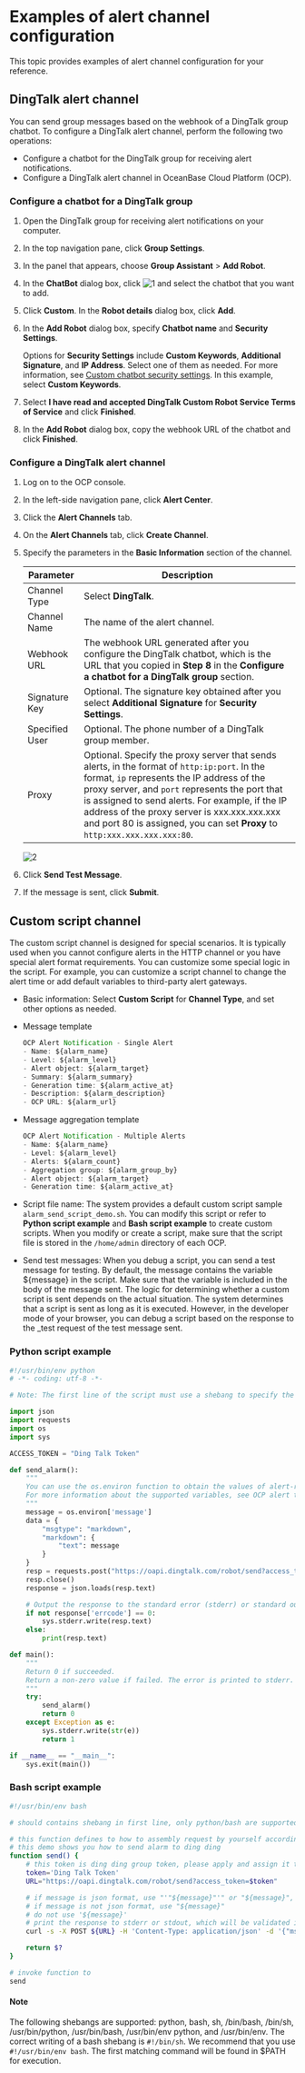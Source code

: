 # Examples of alert channel configuration

This topic provides examples of alert channel configuration for your reference.

## DingTalk alert channel

You can send group messages based on the webhook of a DingTalk group chatbot. To configure a DingTalk alert channel, perform the following two operations:

* Configure a chatbot for the DingTalk group for receiving alert notifications.
* Configure a DingTalk alert channel in OceanBase Cloud Platform (OCP).

### Configure a chatbot for a DingTalk group

1. Open the DingTalk group for receiving alert notifications on your computer.

2. In the top navigation pane, click **Group Settings**.

3. In the panel that appears, choose **Group Assistant** > **Add Robot**.

4. In the **ChatBot** dialog box, click ![1](https://obbusiness-private.oss-cn-shanghai.aliyuncs.com/doc/img/ocp/401/%E8%AE%BE%E7%BD%AE%E5%9B%BE%E6%A0%871.png) and select the chatbot that you want to add.

5. Click **Custom**. In the **Robot details** dialog box, click **Add**.

6. In the **Add Robot** dialog box, specify **Chatbot name** and **Security Settings**.

   Options for **Security Settings** include **Custom Keywords**, **Additional Signature**, and **IP Address**. Select one of them as needed. For more information, see [Custom chatbot security settings](https://open.dingtalk.com/document/robots/customize-robot-security-settings). In this example, select **Custom Keywords**.

7. Select **I have read and accepted DingTalk Custom Robot Service Terms of Service** and click **Finished**.

8. In the **Add Robot** dialog box, copy the webhook URL of the chatbot and click **Finished**.

### Configure a DingTalk alert channel

1. Log on to the OCP console.

2. In the left-side navigation pane, click **Alert Center**.

3. Click the **Alert Channels** tab.

4. On the **Alert Channels** tab, click **Create Channel**.

5. Specify the parameters in the **Basic Information** section of the channel.

   | Parameter | Description |
   |------|-------|
   | Channel Type | Select **DingTalk**. |
   | Channel Name | The name of the alert channel. |
   | Webhook URL | The webhook URL generated after you configure the DingTalk chatbot, which is the URL that you copied in **Step 8** in the **Configure a chatbot for a DingTalk group** section.       |
   | Signature Key | Optional. The signature key obtained after you select **Additional Signature** for **Security Settings**.        |
   | Specified User| Optional. The phone number of a DingTalk group member.       |
   | Proxy | Optional. Specify the proxy server that sends alerts, in the format of `http:ip:port`. In the format, `ip` represents the IP address of the proxy server, and `port` represents the port that is assigned to send alerts. For example, if the IP address of the proxy server is xxx.xxx.xxx.xxx and port 80 is assigned, you can set **Proxy** to `http:xxx.xxx.xxx.xxx:80`.    |

   ![2](https://obbusiness-private.oss-cn-shanghai.aliyuncs.com/doc/img/ocp/422-en/example-of-alert-channel-1.png)

6. Click **Send Test Message**.

7. If the message is sent, click **Submit**.

## Custom script channel

The custom script channel is designed for special scenarios. It is typically used when you cannot configure alerts in the HTTP channel or you have special alert format requirements. You can customize some special logic in the script. For example, you can customize a script channel to change the alert time or add default variables to third-party alert gateways.

* Basic information: Select **Custom Script** for **Channel Type**, and set other options as needed.

* Message template

  ```javascript
  OCP Alert Notification - Single Alert
  - Name: ${alarm_name}
  - Level: ${alarm_level}
  - Alert object: ${alarm_target}
  - Summary: ${alarm_summary}
  - Generation time: ${alarm_active_at}
  - Description: ${alarm_description}
  - OCP URL: ${alarm_url}
  ```

* Message aggregation template

  ```javascript
  OCP Alert Notification - Multiple Alerts
  - Name: ${alarm_name}
  - Level: ${alarm_level}
  - Alerts: ${alarm_count}
  - Aggregation group: ${alarm_group_by}
  - Alert object: ${alarm_target}
  - Generation time: ${alarm_active_at}
  ```

* Script file name: The system provides a default custom script sample `alarm_send_script_demo.sh`. You can modify this script or refer to **Python script example** and **Bash script example** to create custom scripts. When you modify or create a script, make sure that the script file is stored in the `/home/admin` directory of each OCP.

* Send test messages: When you debug a script, you can send a test message for testing. By default, the message contains the variable ${message} in the script. Make sure that the variable is included in the body of the message sent. The logic for determining whether a custom script is sent depends on the actual situation. The system determines that a script is sent as long as it is executed. However, in the developer mode of your browser, you can debug a script based on the response to the _test request of the test message sent.
  
### Python script example

```python
#!/usr/bin/env python
# -*- coding: utf-8 -*-

# Note: The first line of the script must use a shebang to specify the program to use. Only Python and bash are supported.

import json
import requests
import os
import sys

ACCESS_TOKEN = "Ding Talk Token"

def send_alarm():
    """
    You can use the os.environ function to obtain the values of alert-related variables from environment variables.
    For more information about the supported variables, see OCP alert template variables.
    """
    message = os.environ['message']
    data = {
        "msgtype": "markdown",
        "markdown": {
            "text": message
        }
    }
    resp = requests.post("https://oapi.dingtalk.com/robot/send?access_token=" + ACCESS_TOKEN, json=data)
    resp.close()
    response = json.loads(resp.text)

    # Output the response to the standard error (stderr) or standard output (stdout) to verify whether the alert is successfully sent. stderr is verified first.
    if not response['errcode'] == 0:
        sys.stderr.write(resp.text)
    else:
        print(resp.text)

def main():
    """
    Return 0 if succeeded.
    Return a non-zero value if failed. The error is printed to stderr.
    """
    try:
        send_alarm()
        return 0
    except Exception as e:
        sys.stderr.write(str(e))
        return 1

if __name__ == "__main__":
    sys.exit(main())
```

### Bash script example

```bash
#!/usr/bin/env bash

# should contains shebang in first line, only python/bash are supported

# this function defines to how to assembly request by yourself according to your requirements
# this demo shows you how to send alarm to ding ding
function send() {
    # this token is ding ding group token, please apply and assign it to variable token
    token='Ding Talk Token'
    URL="https://oapi.dingtalk.com/robot/send?access_token=$token"

    # if message is json format, use "'"${message}"'" or "${message}", do not wrapper a new json body
    # if message is not json format, use "${message}"
    # do not use '${message}'
    # print the response to stderr or stdout, which will be validated if success, validate stderr firstly.
    curl -s -X POST ${URL} -H 'Content-Type: application/json' -d '{"msgtype":"text","text":{"content":"'"${message}"'"}}'

    return $?
}

# invoke function to
send
```

<main id="notice" type='explain'>
<h4>Note</h4>
<p>The following shebangs are supported: python, bash, sh, /bin/bash, /bin/sh, /usr/bin/python, /usr/bin/bash, /usr/bin/env python, and /usr/bin/env.
The correct writing of a bash shebang is <code>#!/bin/sh</code>. We recommend that you use <code>#!/usr/bin/env bash</code>. The first matching command will be found in $PATH for execution. </p>
</main>
